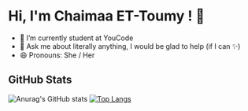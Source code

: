 # Hi, I'm Chaimaa ET-Toumy ! 👋

- 🔭 I’m currently student at YouCode 
- 💬 Ask me about literally anything, I would be glad to help (if I can ✨)
- 😄 Pronouns: She / Her

## GitHub Stats

![Anurag's GitHub stats](https://github-readme-stats.vercel.app/api?username=chaimaa-et-toumy&show_icons=true) [![Top Langs](https://github-readme-stats.vercel.app/api/top-langs/?username=chaimaa-et-toumy&layout=compact)](https://github.com/anuraghazra/github-readme-stats)



